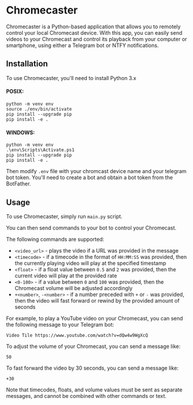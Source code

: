 # Chromecaster

Chromecaster is a Python-based application that allows you to remotely control your local Chromecast device. With this app, you can easily send videos to your Chromecast and control its playback from your computer or smartphone, using either a Telegram bot or NTFY notifications.

## Installation

To use Chromecaster, you'll need to install Python 3.x


#### POSIX:

	python -m venv env
	source ./env/bin/activate
	pip install --upgrade pip
	pip install -e .

#### WINDOWS:

	python -m venv env
	.\env\Scripts\Activate.ps1
	pip install --upgrade pip
	pip install -e .
	
Then modify `.env` file with your chromcast device name and your telegram bot token. You'll need to create a bot and obtain a bot token from the BotFather.
	
## Usage
To use Chromecaster, simply run `main.py` script.

You can then send commands to your bot to control your Chromecast. 

The following commands are supported:

* `<video_url>` - plays the video if a URL was provided in the message
* `<timecode>` - if a timecode in the format of `HH:MM:SS` was provided, then the currently playing video will play at the specified timestamp
* `<float>` - if a float value between `0.5` and `2` was provided, then the current video will play at the provided rate
* `<0-100>` - if a value between `0` and `100` was provided, then the Chromecast volume will be adjusted accordingly
* `+<number>`, `-<number>` - if a number preceded with `+` or `-` was provided, then the video will fast forward or rewind by the provided amount of seconds

For example, to play a YouTube video on your Chromecast, you can send the following message to your Telegram bot:
```
Video Tile https://www.youtube.com/watch?v=dQw4w9WgXcQ
```

To adjust the volume of your Chromecast, you can send a message like:

```
50
```

To fast forward the video by 30 seconds, you can send a message like:

```
+30
```

Note that timecodes, floats, and volume values must be sent as separate messages, and cannot be combined with other commands or text.
